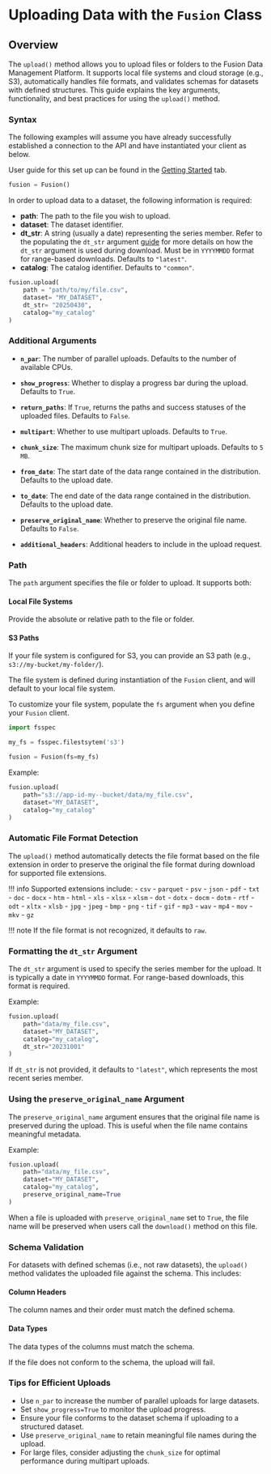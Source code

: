 # Uploading Data with the `Fusion` Class

## Overview
The `upload()` method allows you to upload files or folders to the Fusion Data Management Platform. It supports local file systems and cloud storage (e.g., S3), automatically handles file formats, and validates schemas for datasets with defined structures. This guide explains the key arguments, functionality, and best practices for using the `upload()` method.

### Syntax

The following examples will assume you have already successfully established a connection to the API and have instantiated your client as below.

User guide for this set up can be found in the [Getting Started](quickstart.md) tab.

```python
fusion = Fusion()
```

In order to upload data to a dataset, the following information is required:


- **path**: The path to the file you wish to upload.
- **dataset**: The dataset identifier.
- **dt_str**: A string (usually a date) representing the series member. Refer to the populating the ``dt_str`` argument [guide](#populating-the-dt_str-argument) for more details on how the ``dt_str`` argument is used during download. Must be in `YYYYMMDD` format for range-based downloads. Defaults to ``"latest"``.
- **catalog**: The catalog identifier. Defaults to ``"common"``.


```python
fusion.upload(
    path = "path/to/my/file.csv",
    dataset= "MY_DATASET",
    dt_str= "20250430",
    catalog="my_catalog"
)
```


### Additional Arguments

- **`n_par`**: The number of parallel uploads. Defaults to the number of available CPUs.

- **`show_progress`**: Whether to display a progress bar during the upload. Defaults to `True`.

- **`return_paths`**: If `True`, returns the paths and success statuses of the uploaded files. Defaults to `False`.

- **`multipart`**: Whether to use multipart uploads. Defaults to `True`.

- **`chunk_size`**: The maximum chunk size for multipart uploads. Defaults to `5 MB`.

- **`from_date`**: The start date of the data range contained in the distribution. Defaults to the upload date.

- **`to_date`**: The end date of the data range contained in the distribution. Defaults to the upload date.

- **`preserve_original_name`**: Whether to preserve the original file name. Defaults to `False`.

- **`additional_headers`**: Additional headers to include in the upload request.


### Path
The `path` argument specifies the file or folder to upload. It supports both:

#### Local File Systems
Provide the absolute or relative path to the file or folder.

#### S3 Paths
If your file system is configured for S3, you can provide an S3 path (e.g., `s3://my-bucket/my-folder/`).

The file system is defined during instantiation of the `Fusion` client, and will default to your local file system.

To customize your file system, populate the `fs` argument when you define your `Fusion` client.

```python
import fsspec

my_fs = fsspec.filestsytem('s3')

fusion = Fusion(fs=my_fs)

```

Example:
```python
fusion.upload(
    path="s3://app-id-my--bucket/data/my_file.csv",
    dataset="MY_DATASET",
    catalog="my_catalog"
)
```

### Automatic File Format Detection
The `upload()` method automatically detects the file format based on the file extension in order to preserve the original the file format during download for supported file extensions.

!!! info Supported extensions include:
    - `csv`
    - `parquet`
    - `psv`
    - `json`
    - `pdf`
    - `txt`
    - `doc`
    - `docx`
    - `htm`
    - `html`
    - `xls`
    - `xlsx`
    - `xlsm`
    - `dot`
    - `dotx`
    - `docm`
    - `dotm`
    - `rtf`
    - `odt`
    - `xltx`
    - `xlsb`
    - `jpg`
    - `jpeg`
    - `bmp`
    - `png`
    - `tif`
    - `gif`
    - `mp3`
    - `wav`
    - `mp4`
    - `mov`
    - `mkv`
    - `gz`

!!! note If the file format is not recognized, it defaults to `raw`.


### Formatting the `dt_str` Argument
The `dt_str` argument is used to specify the series member for the upload. It is typically a date in `YYYYMMDD` format. For range-based downloads, this format is required.

Example:
```python
fusion.upload(
    path="data/my_file.csv",
    dataset="MY_DATASET",
    catalog="my_catalog",
    dt_str="20231001"
)
```

If `dt_str` is not provided, it defaults to `"latest"`, which represents the most recent series member.

### Using the `preserve_original_name` Argument
The `preserve_original_name` argument ensures that the original file name is preserved during the upload. This is useful when the file name contains meaningful metadata.

Example:
```python
fusion.upload(
    path="data/my_file.csv",
    dataset="MY_DATASET",
    catalog="my_catalog",
    preserve_original_name=True
)
```

When a file is uploaded with `preserve_original_name` set to `True`, the file name will be preserved when users call the `download()` method on this file.

### Schema Validation
For datasets with defined schemas (i.e., not raw datasets), the `upload()` method validates the uploaded file against the schema. This includes:

#### Column Headers
The column names and their order must match the defined schema.

#### Data Types
The data types of the columns must match the schema.

If the file does not conform to the schema, the upload will fail.


### Tips for Efficient Uploads
- Use `n_par` to increase the number of parallel uploads for large datasets.
- Set `show_progress=True` to monitor the upload progress.
- Ensure your file conforms to the dataset schema if uploading to a structured dataset.
- Use `preserve_original_name` to retain meaningful file names during the upload.
- For large files, consider adjusting the `chunk_size` for optimal performance during multipart uploads.

